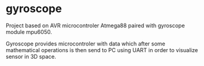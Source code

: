 # gyroscope

Project based on AVR microcontroler Atmega88 paired with gyroscope module mpu6050.

Gyroscope provides microcontroler with data which after some mathematical operations is then send to PC using UART in order to visualize sensor in 3D space.

